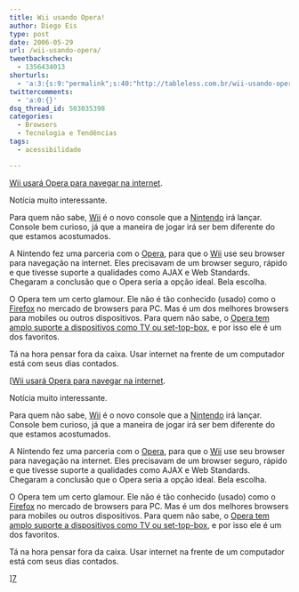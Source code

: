 ```yaml
---
title: Wii usando Opera!
author: Diego Eis
type: post
date: 2006-05-29
url: /wii-usando-opera/
tweetbackscheck:
  - 1356434013
shorturls:
  - 'a:3:{s:9:"permalink";s:40:"http://tableless.com.br/wii-usando-opera";s:7:"tinyurl";s:26:"http://tinyurl.com/4yv5y3x";s:4:"isgd";s:19:"http://is.gd/N0kXh6";}'
twittercomments:
  - 'a:0:{}'
dsq_thread_id: 503035398
categories:
  - Browsers
  - Tecnologia e Tendências
tags:
  - acessibilidade

---
```

[Wii usará Opera para navegar na internet][1].

Notícia muito interessante.
  
Para quem não sabe, [Wii][2] é o novo console que a [Nintendo][3] irá lançar. Console bem curioso, já que a maneira de jogar irá ser bem diferente do que estamos acostumados.

A Nintendo fez uma parceria com o [Opera][4], para que o [Wii][5] use seu browser para navegação na internet. Eles precisavam de um browser seguro, rápido e que tivesse suporte a qualidades como AJAX e Web Standards. Chegaram a conclusão que o Opera seria a opção ideal. Bela escolha.
  
O Opera tem um certo glamour. Ele não é tão conhecido (usado) como o [Firefox][6] no mercado de browsers para PC. Mas é um dos melhores browsers para mobiles ou outros dispositivos. Para quem não sabe, o [Opera tem amplo suporte a dispositivos como TV ou set-top-box][7], e por isso ele é um dos favoritos.

Tá na hora pensar fora da caixa. Usar internet na frente de um computador está com seus dias contados.
  
[[Wii usará Opera para navegar na internet][1].

Notícia muito interessante.
  
Para quem não sabe, [Wii][2] é o novo console que a [Nintendo][3] irá lançar. Console bem curioso, já que a maneira de jogar irá ser bem diferente do que estamos acostumados.

A Nintendo fez uma parceria com o [Opera][4], para que o [Wii][5] use seu browser para navegação na internet. Eles precisavam de um browser seguro, rápido e que tivesse suporte a qualidades como AJAX e Web Standards. Chegaram a conclusão que o Opera seria a opção ideal. Bela escolha.
  
O Opera tem um certo glamour. Ele não é tão conhecido (usado) como o [Firefox][6] no mercado de browsers para PC. Mas é um dos melhores browsers para mobiles ou outros dispositivos. Para quem não sabe, o [Opera tem amplo suporte a dispositivos como TV ou set-top-box][7], e por isso ele é um dos favoritos.

Tá na hora pensar fora da caixa. Usar internet na frente de um computador está com seus dias contados.
  
][7]

 [1]: http://opera.com/pressreleases/en/2006/05/10/
 [2]: http://wii.nintendo.com/home.html
 [3]: http://nintendo.com/
 [4]: http://opera.com/
 [5]: http://wii.nintendo.com/
 [6]: http://getfirefox.com/
 [7]: http://opera.com/products/devices/